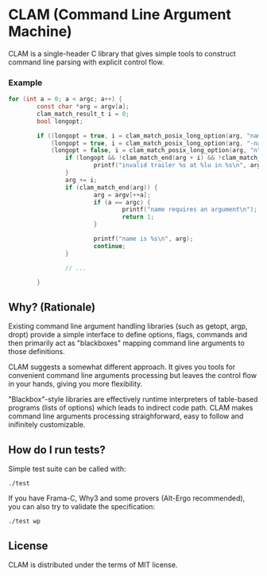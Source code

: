 # CLAM (Command Line Argument Machine)

CLAM is a single-header C library that gives simple tools to construct
command line parsing with explicit control flow.

### Example

```c
for (int a = 0; a < argc; a++) {
        const char *arg = argv[a];
        clam_match_result_t i = 0;
        bool longopt;

        if ((longopt = true, i = clam_match_posix_long_option(arg, "name")) ||
            (longopt = true, i = clam_match_posix_long_option(arg, "-name")) ||
            (longopt = false, i = clam_match_posix_long_option(arg, "n"))) {
                if (longopt && !clam_match_end(arg + i) && !clam_match_char(arg + i, '=')) {
                        printf("invalid trailer %s at %lu in %s\n", arg + i, i, arg);
                }
                arg += i;
                if (clam_match_end(arg)) {
                        arg = argv[++a];
                        if (a == argc) {
                                printf("name requires an argument\n");
                                return 1;
                        }

                        printf("name is %s\n", arg);
                        continue;
                }

                // ...

        }
```

## Why? (Rationale)

Existing command line argument handling libraries (such as getopt, argp, dropt)
provide a simple interface to define options, flags, commands and then
primarily act as "blackboxes" mapping command line arguments to those
definitions.

CLAM suggests a somewhat different approach. It gives you tools for convenient
command line arguments processing but leaves the control flow in your hands,
giving you more flexibility.

"Blackbox"-style libraries are effectively runtime interpreters of table-based
programs (lists of options) which leads to indirect code path.  CLAM makes
command line arguments processing straighforward, easy to follow and
inifinitely customizable.

## How do I run tests?

Simple test suite can be called with:

```
./test
```

If you have Frama-C, Why3 and some provers (Alt-Ergo recommended), you can also
try to validate the specification:

```
./test wp
```

## License

CLAM is distributed under the terms of MIT license.
